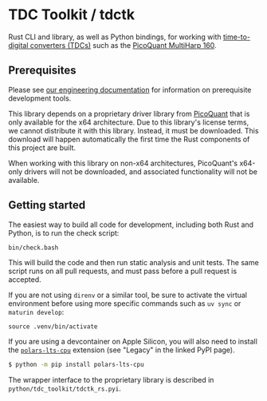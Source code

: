 # TDC Toolkit / tdctk

Rust CLI and library, as well as Python bindings, for working with [time-to-digital converters (TDCs)](https://en.wikipedia.org/wiki/Time-to-digital_converter) such as the [PicoQuant MultiHarp 160](https://www.picoquant.com/products/category/tcspc-and-time-tagging-modules/multiharp-160).

## Prerequisites

Please see [our engineering documentation](https://github.com/moonshot-nagayama-pj/public-documents) for information on prerequisite development tools.

This library depends on a proprietary driver library from [PicoQuant](https://www.picoquant.com/) that is only available for the x64 architecture. Due to this library's license terms, we cannot distribute it with this library. Instead, it must be downloaded. This download will happen automatically the first time the Rust components of this project are built.

When working with this library on non-x64 architectures, PicoQuant's x64-only drivers will not be downloaded, and associated functionality will not be available.

## Getting started

The easiest way to build all code for development, including both Rust and Python, is to run the check script:

```sh
bin/check.bash
```

This will build the code and then run static analysis and unit tests. The same script runs on all pull requests, and must pass before a pull request is accepted.

If you are not using `direnv` or a similar tool, be sure to activate the virtual environment before using more specific commands such as `uv sync` or `maturin develop`:

```
source .venv/bin/activate
```

If you are using a devcontainer on Apple Silicon, you will also need to install the [`polars-lts-cpu`](https://pypi.org/project/polars-lts-cpu/) extension (see "Legacy" in the linked PyPI page).

```sh
$ python -m pip install polars-lts-cpu
```

The wrapper interface to the proprietary library is described in `python/tdc_toolkit/tdctk_rs.pyi`.
